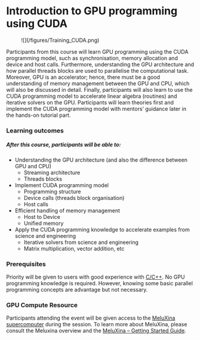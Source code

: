 # Introduction to GPU programming using CUDA

<figure markdown>
![](/figures/Training_CUDA.png) 
<figcaption></figcaption>
</figure>


Participants from this course will learn GPU programming using the CUDA programming model, such as synchronisation, memory allocation and device and host calls. Furthermore, understanding the GPU architecture and how parallel threads blocks are used to parallelise the computational task. Moreover, GPU is an accelerator; hence, there must be a good understanding of memory management between the GPU and CPU, which will also be discussed in detail. Finally, participants will also learn to use the CUDA programming model to accelerate linear algebra (routines) and iterative solvers on the GPU. Participants will learn theories first and implement the CUDA programming model with mentors’ guidance later in the hands-on tutorial part.

### Learning outcomes 
##### After this course, participants will be able to:
 - Understanding the GPU architecture (and also the difference between GPU and CPU)
    - Streaming architecture
    - Threads blocks
 - Implement CUDA programming model
    - Programming structure
    - Device calls (threads block organisation)
    - Host calls
 - Efficient handling of memory management
    - Host to Device
    - Unified memory
 - Apply the CUDA programming knowledge to accelerate examples from science and engineering
    - Iterative solvers from science and engineering
    - Matrix multiplication, vector addition, etc

### Prerequisites
Priority will be given to users with good experience with [C/C++](https://www.cprogramming.com/).
No GPU programming knowledge is required. However, knowing some basic parallel programming concepts are advantage but not necessary. 

### GPU Compute Resource
Participants attending the event will be given access to the [MeluXina supercomputer](https://luxprovide.lu/) during the session.
To learn more about MeluXina, please consult the Meluxina overview and the [MeluXina – Getting Started Guide](https://docs.lxp.lu/).


